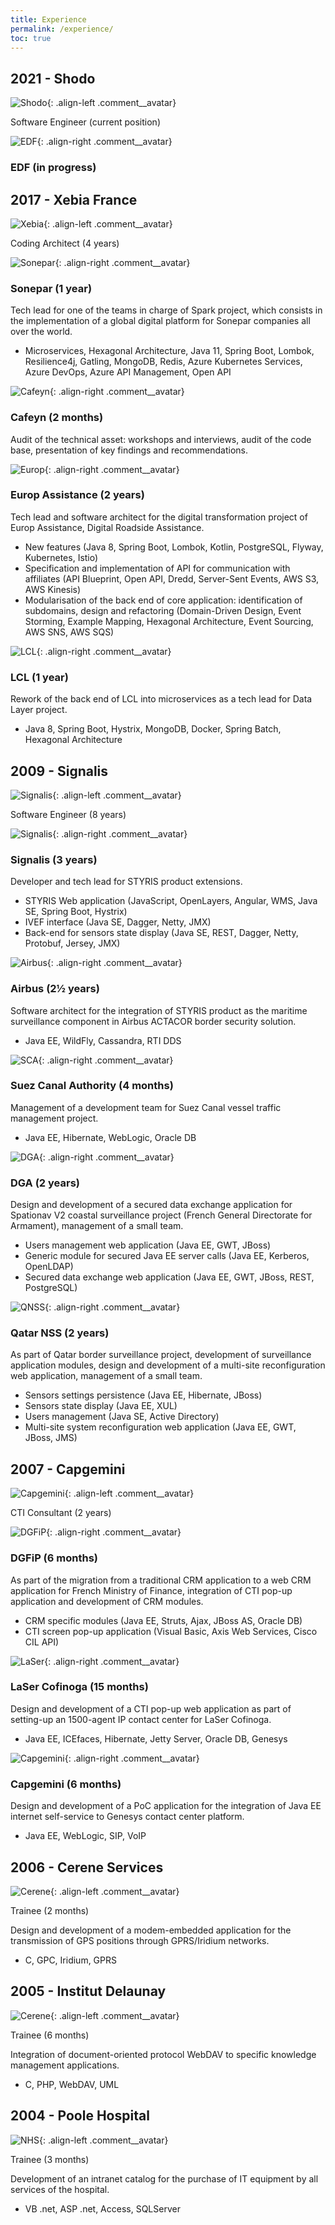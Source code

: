 ```yaml
---
title: Experience
permalink: /experience/
toc: true
---
```


## 2021 - Shodo

![Shodo](../assets/images/logo_shodo.png){: .align-left .comment__avatar}

Software Engineer (current position)

![EDF](../assets/images/logo_edf.png){: .align-right .comment__avatar}

### EDF (in progress)

## 2017 - Xebia France

![Xebia](../assets/images/logo_xebia.png){: .align-left .comment__avatar}

Coding Architect (4 years)

![Sonepar](../assets/images/logo_sonepar.png){: .align-right .comment__avatar}

### Sonepar (1 year)

Tech lead for one of the teams in charge of Spark project, which consists in the implementation of a global digital platform for Sonepar companies all over the world.

* Microservices, Hexagonal Architecture, Java 11, Spring Boot, Lombok, Resilience4j, Gatling, MongoDB, Redis, Azure Kubernetes Services, Azure DevOps, Azure API Management, Open API

![Cafeyn](../assets/images/logo_cafeyn.png){: .align-right .comment__avatar}

### Cafeyn (2 months)

Audit of the technical asset: workshops and interviews, audit of the code base, presentation of key findings and recommendations.

![Europ](../assets/images/logo_europ.png){: .align-right .comment__avatar}

### Europ Assistance (2 years)

Tech lead and software architect for the digital transformation project of Europ Assistance, Digital Roadside Assistance.

* New features (Java 8, Spring Boot, Lombok, Kotlin, PostgreSQL, Flyway, Kubernetes, Istio)
* Specification and implementation of API for communication with affiliates (API Blueprint, Open API, Dredd, Server-Sent Events, AWS S3, AWS Kinesis)
* Modularisation of the back end of core application: identification of subdomains, design and refactoring (Domain-Driven Design, Event Storming, Example Mapping, Hexagonal Architecture, Event Sourcing, AWS SNS, AWS SQS)

![LCL](../assets/images/logo_lcl.png){: .align-right .comment__avatar}

### LCL (1 year)

Rework of the back end of LCL into microservices as a tech lead for Data Layer project.

* Java 8, Spring Boot, Hystrix, MongoDB, Docker, Spring Batch, Hexagonal Architecture

## 2009 - Signalis

![Signalis](../assets/images/logo_signalis.png){: .align-left .comment__avatar}

Software Engineer (8 years)

![Signalis](../assets/images/logo_signalis.png){: .align-right .comment__avatar}

### Signalis (3 years)

Developer and tech lead for STYRIS product extensions.

* STYRIS Web application (JavaScript, OpenLayers, Angular, WMS, Java SE, Spring Boot, Hystrix)
* IVEF interface (Java SE, Dagger, Netty, JMX)
* Back-end for sensors state display (Java SE, REST, Dagger, Netty, Protobuf, Jersey, JMX)

![Airbus](../assets/images/logo_airbus.png){: .align-right .comment__avatar}

### Airbus (2½ years)

Software architect for the integration of STYRIS product as the maritime surveillance component in Airbus ACTACOR border security solution.

* Java EE, WildFly, Cassandra, RTI DDS

![SCA](../assets/images/logo_sca.png){: .align-right .comment__avatar}

### Suez Canal Authority (4 months)

Management of a development team for Suez Canal vessel traffic management project.

* Java EE, Hibernate, WebLogic, Oracle DB

![DGA](../assets/images/logo_dga.png){: .align-right .comment__avatar}

### DGA (2 years)

Design and development of a secured data exchange application for Spationav V2 coastal surveillance project (French General Directorate for Armament), management of a small team.

* Users management web application (Java EE, GWT, JBoss)
* Generic module for secured Java EE server calls (Java EE, Kerberos, OpenLDAP)
* Secured data exchange web application (Java EE, GWT, JBoss, REST, PostgreSQL)

![QNSS](../assets/images/logo_qatar.png){: .align-right .comment__avatar}

### Qatar NSS (2 years)

As part of Qatar border surveillance project, development of surveillance application modules, design and development of a multi-site reconfiguration web application, management of a small team.

* Sensors settings persistence (Java EE, Hibernate, JBoss)
* Sensors state display (Java EE, XUL)
* Users management (Java SE, Active Directory)
* Multi-site system reconfiguration web application (Java EE, GWT, JBoss, JMS)

## 2007 - Capgemini

![Capgemini](../assets/images/logo_capgemini.png){: .align-left .comment__avatar}

CTI Consultant (2 years)

![DGFiP](../assets/images/logo_dgfip.png){: .align-right .comment__avatar}

### DGFiP (6 months)

As part of the migration from a traditional CRM application to a web CRM application for French Ministry of Finance, integration of CTI pop-up application and development of CRM modules.

* CRM specific modules (Java EE, Struts, Ajax, JBoss AS, Oracle DB)
* CTI screen pop-up application (Visual Basic, Axis Web Services, Cisco CIL API)

![LaSer](../assets/images/logo_laser.png){: .align-right .comment__avatar}

### LaSer Cofinoga (15 months)

Design and development of a CTI pop-up web application as part of setting-up an 1500-agent IP contact center for LaSer Cofinoga.

* Java EE, ICEfaces, Hibernate, Jetty Server, Oracle DB, Genesys

![Capgemini](../assets/images/logo_capgemini.png){: .align-right .comment__avatar}

### Capgemini (6 months)

Design and development of a PoC application for the integration of Java EE internet self-service to Genesys contact center platform.

* Java EE, WebLogic, SIP, VoIP

## 2006 - Cerene Services

![Cerene](../assets/images/logo_cerene.png){: .align-left .comment__avatar}

Trainee (2 months)

Design and development of a modem-embedded application for the transmission of GPS positions through GPRS/Iridium networks.

* C, GPC, Iridium, GPRS

## 2005 - Institut Delaunay

![Cerene](../assets/images/logo_utt.png){: .align-left .comment__avatar}

Trainee (6 months)

Integration of document-oriented protocol WebDAV to specific knowledge management applications.

* C, PHP, WebDAV, UML

## 2004 - Poole Hospital

![NHS](../assets/images/logo_nhs.png){: .align-left .comment__avatar}

Trainee (3 months)

Development of an intranet catalog for the purchase of IT equipment by all services of the hospital.

* VB .net, ASP .net, Access, SQLServer